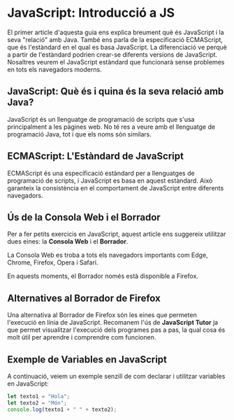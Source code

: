 # JavaScript: Introducció a JS

El primer article d'aquesta guia ens explica breument què és JavaScript i la seva "relació" amb Java. També ens parla de la especificació ECMAScript, que és l'estàndard en el qual es basa JavaScript. La diferenciació ve perquè a partir de l'estàndard podrien crear-se diferents versions de JavaScript. Nosaltres veurem el JavaScript estàndard que funcionarà sense problemes en tots els navegadors moderns.

## JavaScript: Què és i quina és la seva relació amb Java?

JavaScript és un llenguatge de programació de scripts que s'usa principalment a les pàgines web. No té res a veure amb el llenguatge de programació Java, tot i que els noms són similars.

## ECMAScript: L'Estàndard de JavaScript

ECMAScript és una especificació estàndard per a llenguatges de programació de scripts, i JavaScript es basa en aquest estàndard. Això garanteix la consistència en el comportament de JavaScript entre diferents navegadors.

## Ús de la Consola Web i el Borrador

Per a fer petits exercicis en JavaScript, aquest article ens suggereix utilitzar dues eines: la **Consola Web** i el **Borrador**.

La Consola Web es troba a tots els navegadors importants com Edge, Chrome, Firefox, Opera i Safari.

En aquests moments, el Borrador només està disponible a Firefox.

## Alternatives al Borrador de Firefox

Una alternativa al Borrador de Firefox són les eines que permeten l'execució en línia de JavaScript. Recomanem l'ús de **JavaScript Tutor** ja que permet visualitzar l'execució dels programes pas a pas, la qual cosa és molt útil per aprendre i comprendre com funcionen.

## Exemple de Variables en JavaScript

A continuació, veiem un exemple senzill de com declarar i utilitzar variables en JavaScript:

```javascript
let texto1 = "Hola";
let texto2 = "Món";
console.log(texto1 + " " + texto2);
```
